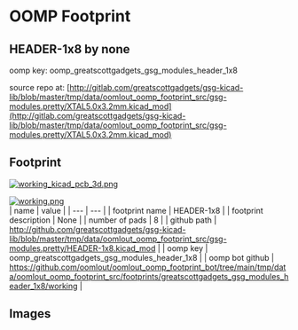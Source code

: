 # OOMP Footprint  
## HEADER-1x8  by none  
  
oomp key: oomp_greatscottgadgets_gsg_modules_header_1x8  
  
source repo at: [http://gitlab.com/greatscottgadgets/gsg-kicad-lib/blob/master/tmp/data/oomlout_oomp_footprint_src/gsg-modules.pretty/XTAL5.0x3.2mm.kicad_mod](http://gitlab.com/greatscottgadgets/gsg-kicad-lib/blob/master/tmp/data/oomlout_oomp_footprint_src/gsg-modules.pretty/XTAL5.0x3.2mm.kicad_mod)  
## Footprint  
  
[![working_kicad_pcb_3d.png](working_kicad_pcb_3d_600.png)](working_kicad_pcb_3d.png)  
  
[![working.png](working_600.png)](working.png)  
| name | value | 
| --- | --- | 
| footprint name | HEADER-1x8 | 
| footprint description | None | 
| number of pads | 8 | 
| github path | http://github.com/greatscottgadgets/gsg-kicad-lib/blob/master/tmp/data/oomlout_oomp_footprint_src/gsg-modules.pretty/HEADER-1x8.kicad_mod | 
| oomp key | oomp_greatscottgadgets_gsg_modules_header_1x8 | 
| oomp bot github | https://github.com/oomlout/oomlout_oomp_footprint_bot/tree/main/tmp/data/oomlout_oomp_footprint_src/footprints/greatscottgadgets_gsg_modules_header_1x8/working | 
## Images  
